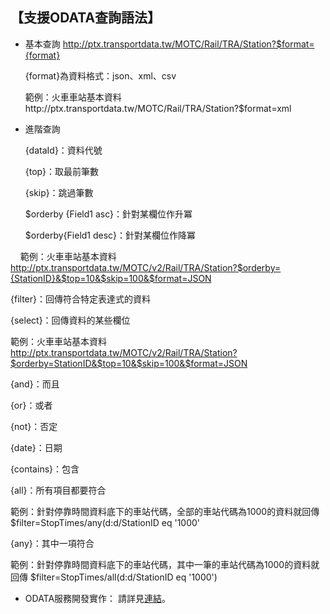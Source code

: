 ## 【支援ODATA查詢語法】

-  基本查詢
     http://ptx.transportdata.tw/MOTC/Rail/TRA/Station?$format={format}

     {format}為資料格式：json、xml、csv

     範例：火車車站基本資料http://ptx.transportdata.tw/MOTC/Rail/TRA/Station?$format=xml


-  進階查詢

   {dataId}：資料代號

   {top}：取最前筆數

   {skip}：跳過筆數

     $orderby {Field1 asc}：針對某欄位作升冪 
     
     $orderby{Field1 desc}：針對某欄位作降冪

     範例：火車車站基本資料 http://ptx.transportdata.tw/MOTC/v2/Rail/TRA/Station?$orderby={StationID}&$top=10&$skip=100&$format=JSON 

   {filter}：回傳符合特定表達式的資料
     
   {select}：回傳資料的某些欄位
    
   範例：火車車站基本資料 http://ptx.transportdata.tw/MOTC/v2/Rail/TRA/Station?$orderby=StationID&$top=10&$skip=100&$format=JSON 
     
   {and}：而且
     
   {or}：或者
     
   {not}：否定
     
   {date}：日期
     
   {contains}：包含
     
   {all}：所有項目都要符合 
     
   範例：針對停靠時間資料底下的車站代碼，全部的車站代碼為1000的資料就回傳  $filter=StopTimes/any(d:d/StationID eq '1000'

   {any}：其中一項符合
     
   範例：針對停靠時間資料底下的車站代碼，其中一筆的車站代碼為1000的資料就回傳 $filter=StopTimes/all(d:d/StationID eq  '1000') 


-  ODATA服務開發實作： 請詳見[連結](http://ptx.transportdata.tw/ptx/Download/公共運輸整合資訊平台資料服務開發實作.pdf)。
